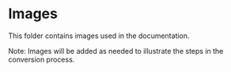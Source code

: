 # Images
This folder contains images used in the documentation.

Note: Images will be added as needed to illustrate the steps in the conversion process.
